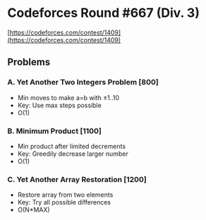 # Codeforces Round #667 (Div. 3)
[https://codeforces.com/contest/1409](https://codeforces.com/contest/1409)

## Problems

### A. Yet Another Two Integers Problem [800]
- Min moves to make a=b with ±1..10
- Key: Use max steps possible
- O(1)

### B. Minimum Product [1100]
- Min product after limited decrements
- Key: Greedily decrease larger number
- O(1)

### C. Yet Another Array Restoration [1200]
- Restore array from two elements
- Key: Try all possible differences
- O(N*MAX)
